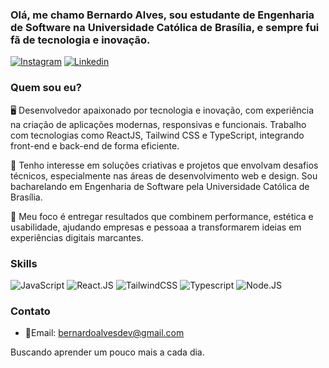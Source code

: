 ### Olá, me chamo Bernardo Alves, sou estudante de Engenharia de Software na Universidade Católica de Brasília, e sempre fui fã de tecnologia e inovação.

[![Instagram](https://img.shields.io/badge/Instagram-E4405F?style=for-the-badge&logo=instagram&logoColor=white)](https://www.instagram.com/bernardoalvesc_/)
[![Linkedin](https://img.shields.io/badge/LinkedIn-0077B5?style=for-the-badge&logo=linkedin&logoColor=white)](https://www.linkedin.com/in/bernardoalvesdev/)

### Quem sou eu?

🖥 Desenvolvedor apaixonado por tecnologia e inovação, com experiência na criação de aplicações modernas, responsivas e funcionais. Trabalho com tecnologias como ReactJS, Tailwind CSS e TypeScript, integrando front-end e back-end de forma eficiente. 

🌿 Tenho interesse em soluções criativas e projetos que envolvam desafios técnicos, especialmente nas áreas de desenvolvimento web e design. Sou bacharelando em Engenharia de Software pela Universidade Católica de Brasília.

🧠 Meu foco é entregar resultados que combinem performance, estética e usabilidade, ajudando empresas e pessoaa a transformarem ideias em experiências digitais marcantes.


### Skills
![JavaScript](https://img.shields.io/badge/JavaScript-323330?style=for-the-badge&logo=javascript&logoColor=F7DF1E)
![React.JS](https://img.shields.io/badge/-ReactJs-61DAFB?logo=react&logoColor=white&style=for-the-badge)
![TailwindCSS](https://img.shields.io/badge/Tailwind_CSS-grey?style=for-the-badge&logo=tailwind-css&logoColor=38B2AC)
![Typescript](https://img.shields.io/badge/TypeScript-3178C6?style=for-the-badge&logo=typescript&logoColor=white)
![Node.JS](https://img.shields.io/badge/node.js-339933?style=for-the-badge&logo=Node.js&logoColor=white)

### Contato
- 📧Email: bernardoalvesdev@gmail.com

Buscando aprender um pouco mais a cada dia.


